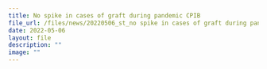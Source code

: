 ```yaml
---
title: No spike in cases of graft during pandemic CPIB
file_url: /files/news/20220506_st_no spike in cases of graft during pandemic.pdf
date: 2022-05-06
layout: file
description: ""
image: ""
---
```

